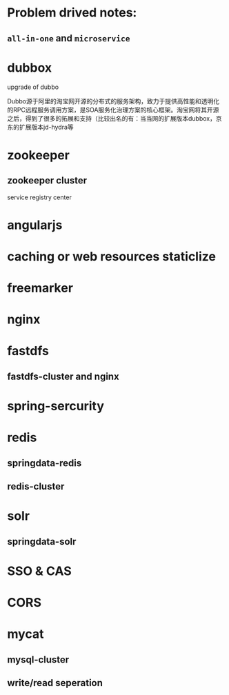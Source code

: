 # Problem drived notes:

## `all-in-one` and `microservice`

# dubbox 

upgrade of dubbo

Dubbo源于阿里的淘宝网开源的分布式的服务架构，致力于提供高性能和透明化的RPC远程服务调用方案，是SOA服务化治理方案的核心框架。淘宝网将其开源之后，得到了很多的拓展和支持（比较出名的有：当当网的扩展版本dubbox，京东的扩展版本jd-hydra等

# zookeeper
## zookeeper cluster

service registry center

# angularjs

# caching or web resources staticlize

# freemarker
# nginx

# fastdfs
## fastdfs-cluster and nginx

# spring-sercurity

# redis
## springdata-redis
## redis-cluster

# solr
## springdata-solr

# SSO & CAS

# CORS

# mycat

## mysql-cluster
## write/read seperation
